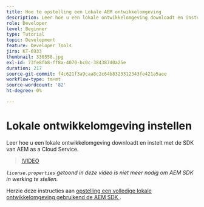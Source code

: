 ```yaml
---
title: Hoe te opstelling een Lokale AEM ontwikkelomgeving
description: Leer hoe u een lokale ontwikkelomgeving downloadt en instelt met de SDK van AEM as a Cloud Service.
role: Developer
level: Beginner
type: Tutorial
topic: Development
feature: Developer Tools
jira: KT-6933
thumbnail: 330558.jpg
exl-id: 73fe8fb8-ff8a-4070-bc0c-384387d0a25e
duration: 217
source-git-commit: f4c621f3a9caa8c2c64b8323312343fe421a5aee
workflow-type: tm+mt
source-wordcount: '82'
ht-degree: 0%

---
```


# Lokale ontwikkelomgeving instellen

Leer hoe u een lokale ontwikkelomgeving downloadt en instelt met de SDK van AEM as a Cloud Service.

>[!VIDEO](https://video.tv.adobe.com/v/330558?quality=12&learn=on)

_`license.properties` getoond in deze video is niet meer nodig om AEM SDK in werking te stellen._

Herzie deze instructies aan [ opstelling een volledige lokale ontwikkelomgeving gebruikend de AEM SDK ](https://experienceleague.adobe.com/docs/experience-manager-learn/cloud-service/local-development-environment-set-up/overview.html?lang=nl-NL).
